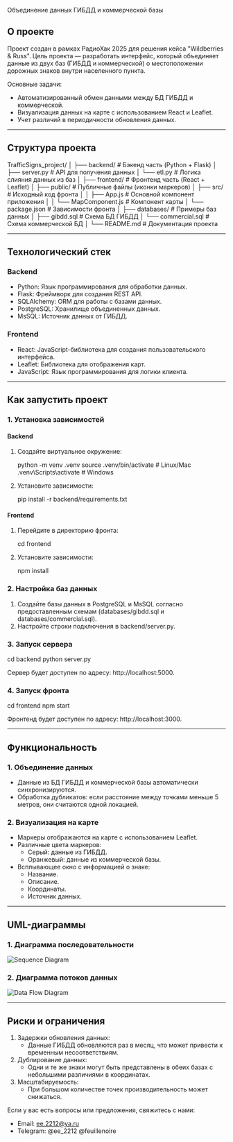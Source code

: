 Объединение данных ГИБДД и коммерческой базы

## О проекте

Проект создан в рамках РадиоХак 2025 для решения кейса "Wildberries & Russ". Цель проекта — разработать интерфейс, который объединяет данные из двух баз (ГИБДД и коммерческой) о местоположении дорожных знаков внутри населенного пункта. 

Основные задачи:
- Автоматизированный обмен данными между БД ГИБДД и коммерческой.
- Визуализация данных на карте с использованием React и Leaflet.
- Учет различий в периодичности обновления данных.

---

## Структура проекта

TrafficSigns_project/
│
├── backend/                # Бэкенд часть (Python + Flask)
│   ├── server.py          # API для получения данных
│   └── etl.py             # Логика слияния данных из баз
│
├── frontend/              # Фронтенд часть (React + Leaflet)
│   ├── public/            # Публичные файлы (иконки маркеров)
│   ├── src/               # Исходный код фронта
│   │   ├── App.js         # Основной компонент приложения
│   │   └── MapComponent.js # Компонент карты
│   └── package.json      # Зависимости фронта
│
├── databases/             # Примеры баз данных
│   ├── gibdd.sql          # Схема БД ГИБДД
│   └── commercial.sql     # Схема коммерческой БД
│
└── README.md              # Документация проекта

---

## Технологический стек

### Backend
- Python: Язык программирования для обработки данных.
- Flask: Фреймворк для создания REST API.
- SQLAlchemy: ORM для работы с базами данных.
- PostgreSQL: Хранилище объединенных данных.
- MsSQL: Источник данных от ГИБДД.

### Frontend
- React: JavaScript-библиотека для создания пользовательского интерфейса.
- Leaflet: Библиотека для отображения карт.
- JavaScript: Язык программирования для логики клиента.

---

## Как запустить проект

### 1. Установка зависимостей

#### Backend
1. Создайте виртуальное окружение:
   
   python -m venv .venv
   source .venv/bin/activate  # Linux/Mac
   .venv\Scripts\activate     # Windows
   
2. Установите зависимости:
   
   pip install -r backend/requirements.txt
   

#### Frontend
1. Перейдите в директорию фронта:
   
   cd frontend
   
2. Установите зависимости:
   
   npm install
   

### 2. Настройка баз данных

1. Создайте базы данных в PostgreSQL и MsSQL согласно предоставленным схемам (databases/gibdd.sql и databases/commercial.sql).
2. Настройте строки подключения в backend/server.py.

### 3. Запуск сервера

cd backend
python server.py

Сервер будет доступен по адресу: http://localhost:5000.

### 4. Запуск фронта

cd frontend
npm start

Фронтенд будет доступен по адресу: http://localhost:3000.

---

## Функциональность

### 1. Объединение данных
- Данные из БД ГИБДД и коммерческой базы автоматически синхронизируются.
- Обработка дубликатов: если расстояние между точками меньше 5 метров, они считаются одной локацией.

### 2. Визуализация на карте
- Маркеры отображаются на карте с использованием Leaflet.
- Различные цвета маркеров:
  - Серый: данные из ГИБДД.
  - Оранжевый: данные из коммерческой базы.
- Всплывающее окно с информацией о знаке:
  - Название.
  - Описание.
  - Координаты.
  - Источник данных.

---

## UML-диаграммы

### 1. Диаграмма последовательности
![Sequence Diagram](https://via.placeholder.com/600x400?text=Sequence+Diagram)

### 2. Диаграмма потоков данных
![Data Flow Diagram](https://via.placeholder.com/600x400?text=Data+Flow+Diagram)

---

## Риски и ограничения

1. Задержки обновления данных:
   - Данные ГИБДД обновляются раз в месяц, что может привести к временным несоответствиям.
2. Дублирование данных:
   - Одни и те же знаки могут быть представлены в обеих базах с небольшими различиями в координатах.
3. Масштабируемость:
   - При большом количестве точек производительность может снижаться.



Если у вас есть вопросы или предложения, свяжитесь с нами:

- Email: ee.2212@ya.ru
- Telegram: @ee_2212 @feuillenoire